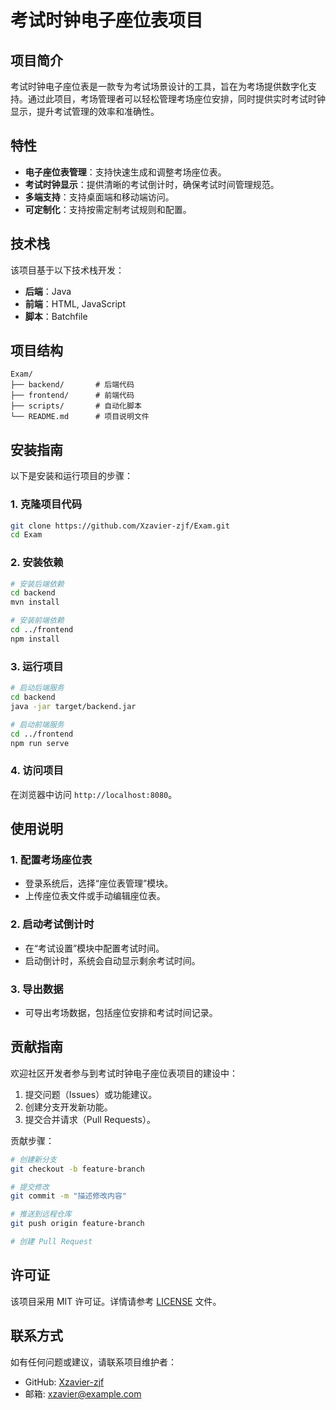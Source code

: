 # 考试时钟电子座位表项目

## 项目简介
考试时钟电子座位表是一款专为考试场景设计的工具，旨在为考场提供数字化支持。通过此项目，考场管理者可以轻松管理考场座位安排，同时提供实时考试时钟显示，提升考试管理的效率和准确性。

## 特性
- **电子座位表管理**：支持快速生成和调整考场座位表。
- **考试时钟显示**：提供清晰的考试倒计时，确保考试时间管理规范。
- **多端支持**：支持桌面端和移动端访问。
- **可定制化**：支持按需定制考试规则和配置。

## 技术栈
该项目基于以下技术栈开发：
- **后端**：Java
- **前端**：HTML, JavaScript
- **脚本**：Batchfile

## 项目结构
```
Exam/
├── backend/       # 后端代码
├── frontend/      # 前端代码
├── scripts/       # 自动化脚本
└── README.md      # 项目说明文件
```

## 安装指南
以下是安装和运行项目的步骤：

### 1. 克隆项目代码
```bash
git clone https://github.com/Xzavier-zjf/Exam.git
cd Exam
```

### 2. 安装依赖
```bash
# 安装后端依赖
cd backend
mvn install

# 安装前端依赖
cd ../frontend
npm install
```

### 3. 运行项目
```bash
# 启动后端服务
cd backend
java -jar target/backend.jar

# 启动前端服务
cd ../frontend
npm run serve
```

### 4. 访问项目
在浏览器中访问 `http://localhost:8080`。

## 使用说明
### 1. 配置考场座位表
- 登录系统后，选择“座位表管理”模块。
- 上传座位表文件或手动编辑座位表。

### 2. 启动考试倒计时
- 在“考试设置”模块中配置考试时间。
- 启动倒计时，系统会自动显示剩余考试时间。

### 3. 导出数据
- 可导出考场数据，包括座位安排和考试时间记录。

## 贡献指南
欢迎社区开发者参与到考试时钟电子座位表项目的建设中：
1. 提交问题（Issues）或功能建议。
2. 创建分支开发新功能。
3. 提交合并请求（Pull Requests）。

贡献步骤：
```bash
# 创建新分支
git checkout -b feature-branch

# 提交修改
git commit -m "描述修改内容"

# 推送到远程仓库
git push origin feature-branch

# 创建 Pull Request
```

## 许可证
该项目采用 MIT 许可证。详情请参考 [LICENSE](./LICENSE) 文件。

## 联系方式
如有任何问题或建议，请联系项目维护者：
- GitHub: [Xzavier-zjf](https://github.com/Xzavier-zjf)
- 邮箱: xzavier@example.com

